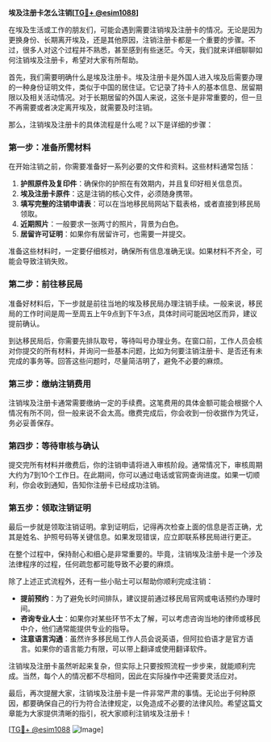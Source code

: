 **埃及注册卡怎么注销[[TG💪+ @esim1088](https://t.me/s/esim1088)]**

在埃及生活或工作的朋友们，可能会遇到需要注销埃及注册卡的情况。无论是因为更换身份、长期离开埃及，还是其他原因，注销注册卡都是一个重要的步骤。不过，很多人对这个过程并不熟悉，甚至感到有些迷茫。今天，我们就来详细聊聊如何注销埃及注册卡，希望对大家有所帮助。

首先，我们需要明确什么是埃及注册卡。埃及注册卡是外国人进入埃及后需要办理的一种身份证明文件，类似于中国的居住证。它记录了持卡人的基本信息、居留期限以及相关活动情况。对于长期居留的外国人来说，这张卡是非常重要的，但一旦不再需要或者决定离开埃及，就需要及时注销。

那么，注销埃及注册卡的具体流程是什么呢？以下是详细的步骤：

### 第一步：准备所需材料

在开始注销之前，你需要准备好一系列必要的文件和资料。这些材料通常包括：

1. **护照原件及复印件**：确保你的护照在有效期内，并且复印好相关信息页。
2. **埃及注册卡原件**：这是注销的核心文件，必须随身携带。
3. **填写完整的注销申请表**：可以在当地移民局网站下载表格，或者直接到移民局领取。
4. **近期照片**：一般要求一张两寸的照片，背景为白色。
5. **居留许可证明**：如果你有居留许可，也需要一并提交。

准备这些材料时，一定要仔细核对，确保所有信息准确无误。如果材料不齐全，可能会导致注销失败。

### 第二步：前往移民局

准备好材料后，下一步就是前往当地的埃及移民局办理注销手续。一般来说，移民局的工作时间是周一至周五上午9点到下午3点，具体时间可能因地区而异，建议提前确认。

到达移民局后，你需要先排队取号，等待叫号办理业务。在窗口前，工作人员会核对你提交的所有材料，并询问一些基本问题，比如为何要注销注册卡、是否还有未完成的事务等。回答这些问题时，尽量简洁明了，避免不必要的麻烦。

### 第三步：缴纳注销费用

注销埃及注册卡通常需要缴纳一定的手续费。这笔费用的具体金额可能会根据个人情况有所不同，但一般来说不会太高。缴费完成后，你会收到一份收据作为凭证，务必妥善保存。

### 第四步：等待审核与确认

提交完所有材料并缴费后，你的注销申请将进入审核阶段。通常情况下，审核周期大约为7到10个工作日。在此期间，你可以通过电话或官网查询进度。如果一切顺利，你会收到通知，告知你注册卡已经成功注销。

### 第五步：领取注销证明

最后一步就是领取注销证明。拿到证明后，记得再次检查上面的信息是否正确，尤其是姓名、护照号码等关键信息。如果发现错误，应立即联系移民局进行更正。

在整个过程中，保持耐心和细心是非常重要的。毕竟，注销埃及注册卡是一个涉及法律程序的过程，任何疏忽都可能导致不必要的麻烦。

除了上述正式流程外，还有一些小贴士可以帮助你顺利完成注销：

- **提前预约**：为了避免长时间排队，建议提前通过移民局官网或电话预约办理时间。
- **咨询专业人士**：如果你对某些环节不太了解，可以考虑咨询当地的律师或移民中介，他们通常能提供专业的指导。
- **注意语言沟通**：虽然许多移民局工作人员会说英语，但阿拉伯语才是官方语言。如果你的语言能力有限，可以带上翻译或使用翻译软件。

注销埃及注册卡虽然听起来复杂，但实际上只要按照流程一步步来，就能顺利完成。当然，每个人的情况都不尽相同，因此在实际操作中还需要灵活应对。

最后，再次提醒大家，注销埃及注册卡是一件非常严肃的事情。无论出于何种原因，都要确保自己的行为符合法律规定，以免造成不必要的法律风险。希望这篇文章能为大家提供清晰的指引，祝大家顺利注销埃及注册卡！

[[TG💪+ @esim1088](https://t.me/s/esim1088) ![Image](https://i.postimg.cc/4NQfJmqS/Snipaste-2025-05-13-00-14-12.png)]